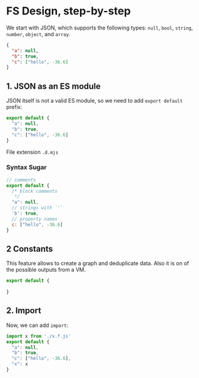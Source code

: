 # FS Design, step-by-step

We start with JSON, which supports the following types: `null`, `bool`, `string`, `number`, `object`, and `array`.

```json
{
  "a": null,
  "b": true,
  "c": ["hello", -36.6]
}
```

## 1. JSON as an ES module 

JSON itself is not a valid ES module, so we need to add `export default` prefix:

```js
export default {
  "a": null,
  "b": true,
  "c": ["hello", -36.6]
}
```

File extension `.d.mjs`

### Syntax Sugar

```js
// comments
export default {
  /* block comments
   */
  "a": null,
  // strings with `'`
  'b': true,
  // property names
  c: ["hello", -36.6]
}
```

## 2 Constants

This feature allows to create a graph and deduplicate data. Also it is on of the possible outputs from a VM.

```js
export default {
  
}
```

## 2. Import

Now, we can add `import`:

```js
import x from './x.f.js'
export default {
  "a": null,
  "b": true,
  "c": ["hello", -36.6],
  "x": x
}
```
